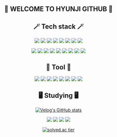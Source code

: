 <div align="center">
  
## 🍒 WELCOME TO HYUNJI GITHUB 🍒

## 🪄 Tech stack 🪄


![](https://img.shields.io/badge/Next.js-000000?style=flat-square&logo=nextdotjs&logoColor=white)
![](https://img.shields.io/badge/React-61DAFB?style=flat-square&logo=React&logoColor=white)
![](https://img.shields.io/badge/TypeScript-3178C6?style=flat-square&logo=typescript&logoColor=white)
![](https://img.shields.io/badge/JavaScript-F7DF1E?style=flat-square&logo=javascript&logoColor=white)
![](https://img.shields.io/badge/HTML5-E34F26?style=flat-square&logo=html5&logoColor=white)
![](https://img.shields.io/badge/CSS3-1572B6?style=flat-square&logo=css3&logoColor=white)
![](https://img.shields.io/badge/styledcomponents-DB7093?style=flat-square&logo=styledcomponents&logoColor=white)
![](https://img.shields.io/badge/TailwindCSS-06B6D4?style=flat-square&logo=tailwindcss&logoColor=white)

![](https://img.shields.io/badge/Reactrouter-CA4245?style=flat-square&logo=reactrouter&logoColor=white)
![](https://img.shields.io/badge/Redux-764ABC?style=flat-square&logo=redux&logoColor=white)
![](https://img.shields.io/badge/Zustand-512BD4?style=flat-square&logo=zustand&logoColor=white)
![](https://img.shields.io/badge/ReactQuery-FF4154?style=flat-square&logo=reactquery&logoColor=white)
![](https://img.shields.io/badge/axios-5A29E4?style=flat-square&logo=axios&logoColor=white)
![](https://img.shields.io/badge/ReactHookForm-EC5990?style=flat-square&logo=reacthookform&logoColor=white)
![](https://img.shields.io/badge/Storybook-FF4785?style=flat-square&logo=storybook&logoColor=white)
![](https://img.shields.io/badge/Vite-646CFF?style=flat-square&logo=Vite&logoColor=white)
![](https://img.shields.io/badge/firebase-FFCA28?style=flat-square&logo=firebase&logoColor=white)



## 🔧 Tool 🔧
![](https://img.shields.io/badge/Git-F05032?style=flat-square&logo=git&logoColor=white)
![](https://img.shields.io/badge/Github-181717?style=flat-square&logo=github&logoColor=white)
![](https://img.shields.io/badge/VScode-007ACC?style=flat-square&logo=visualstudiocode&logoColor=white)
![](https://img.shields.io/badge/eclipse-2C2255?style=flat-square&logo=eclipseide&logoColor=white)
![](https://img.shields.io/badge/postman-FF6C37?style=flat-square&logo=postman&logoColor=white)
![](https://img.shields.io/badge/Figma-F24E1E?style=flat-square&logo=figma&logoColor=white)
![](https://img.shields.io/badge/Slack-4A154B?style=flat-square&logo=slack&logoColor=white)
![](https://img.shields.io/badge/Notion-000000?style=flat-square&logo=notion&logoColor=white)

## 🖥️ Studying 🖥️
[![Velog's GitHub stats](https://velog-readme-stats.vercel.app/api/badge?name=syub98774)](https://velog.io/@syub98774)

![](https://img.shields.io/badge/Node.js-5FA04E?style=flat-square&logo=nodedotjs&logoColor=white)
![](https://img.shields.io/badge/Recoil-3578E5?style=flat-square&logo=recoil&logoColor=white)
![](https://img.shields.io/badge/Sass-CC6699?style=flat-square&logo=sass&logoColor=white)
![](https://img.shields.io/badge/SWR-000000?style=flat-square&logo=swr&logoColor=white)


[![solved.ac tier](http://mazassumnida.wtf/api/generate_badge?boj=syub98774)](https://solved.ac/syub98774)


</div>
